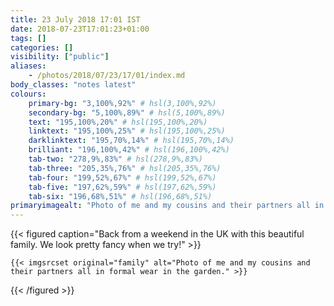 ```yaml
---
title: 23 July 2018 17:01 IST
date: 2018-07-23T17:01:23+01:00
tags: []
categories: []
visibility: ["public"]
aliases:
    - /photos/2018/07/23/17/01/index.md
body_classes: "notes latest"
colours:
    primary-bg: "3,100%,92%" # hsl(3,100%,92%)
    secondary-bg: "5,100%,89%" # hsl(5,100%,89%)
    text: "195,100%,20%" # hsl(195,100%,20%)
    linktext: "195,100%,25%" # hsl(195,100%,25%)
    darklinktext: "195,70%,14%" # hsl(195,70%,14%)
    brilliant: "196,100%,42%" # hsl(196,100%,42%)
    tab-two: "278,9%,83%" # hsl(278,9%,83%)
    tab-three: "205,35%,76%" # hsl(205,35%,76%)
    tab-four: "199,52%,67%" # hsl(199,52%,67%)
    tab-five: "197,62%,59%" # hsl(197,62%,59%)
    tab-six: "196,68%,51%" # hsl(196,68%,51%)
primaryimagealt: "Photo of me and my cousins and their partners all in formal wear in the garden."
---
```


{{< figured caption="Back from a weekend in the UK with this beautiful family. We look pretty fancy when we try!" >}}

    {{< imgsrcset original="family" alt="Photo of me and my cousins and their partners all in formal wear in the garden." >}}

{{< /figured >}}
